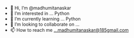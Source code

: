 - 👋 Hi, I’m @madhumitanaskar
- 👀 I’m interested in ... Python
- 🌱 I’m currently learning ... Python
- 💞️ I’m looking to collaborate on ...
- 📫 How to reach me ...madhumitanaskar@185gmail.com

<!---
voidmadhumita/voidmadhumita is a ✨ special ✨ repository because its `README.md` (this file) appears on your GitHub profile.
You can click the Preview link to take a look at your changes.
--->

